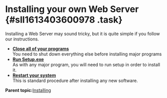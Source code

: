 # Installing your own Web Server {#sll1613403600978 .task}

Installing a Web Server may sound tricky, but it is quite simple if you follow our instructions.

-   **[Close all of your programs](ovb1613403601040.md)**  
You need to shut down everything else before installing major programs
-   **[Run Setup.exe](dur1613403601089.md)**  
As with any major program, you will need to run setup in order to install it.
-   **[Restart your system](iyg1613403601139.md)**  
This is standard procedure after installing any new software.

**Parent topic:**[Installing](dbq1613403600716.md)

